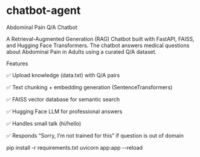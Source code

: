 # chatbot-agent
Abdominal Pain Q/A Chatbot

A Retrieval-Augmented Generation (RAG) Chatbot built with FastAPI, FAISS, and Hugging Face Transformers.
The chatbot answers medical questions about Abdominal Pain in Adults using a curated Q/A dataset.

Features

✅ Upload knowledge (data.txt) with Q/A pairs

✅ Text chunking + embedding generation (SentenceTransformers)

✅ FAISS vector database for semantic search

✅ Hugging Face LLM for professional answers

✅ Handles small talk (hi/hello)

✅ Responds “Sorry, I’m not trained for this” if question is out of domain



pip install -r requirements.txt
uvicorn app:app --reload
